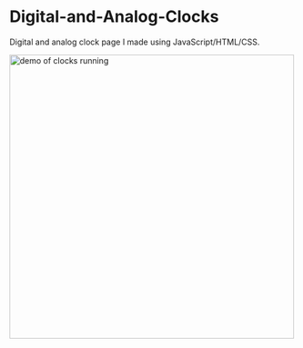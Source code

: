 # Digital-and-Analog-Clocks
Digital and analog clock page I made using JavaScript/HTML/CSS.

<img src="https://i.gyazo.com/fd475d7bbd50af2885af8ae1fec8cdff.gif" alt="demo of clocks running" width="500"/>
